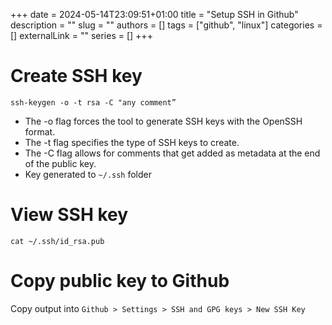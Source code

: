 +++ 
date = 2024-05-14T23:09:51+01:00
title = "Setup SSH in Github"
description = ""
slug = ""
authors = []
tags = ["github", "linux"]
categories = []
externalLink = ""
series = []
+++

# Create SSH key

`ssh-keygen -o -t rsa -C "any comment”`

- The -o flag forces the tool to generate SSH keys with the OpenSSH format.
- The -t flag specifies the type of SSH keys to create.
- The -C flag allows for comments that get added as metadata at the end of the public key.
- Key generated to `~/.ssh` folder

# View SSH key

`cat ~/.ssh/id_rsa.pub`

# Copy public key to Github

Copy output into `Github > Settings > SSH and GPG keys > New SSH Key`
